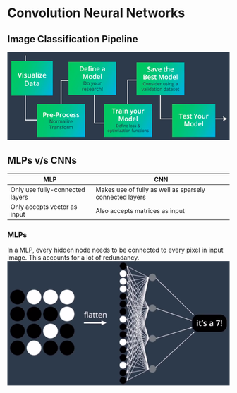 # Convolution Neural Networks

## Image Classification Pipeline 
<img src = "img/01.image_classificatio_steps.png"></img>

## MLPs v/s CNNs
| MLP                             | CNN                                                     |
|---------------------------------|---------------------------------------------------------|
| Only use fully-connected layers | Makes use of fully as well as sparsely connected layers |
| Only accepts vector as input    | Also accepts matrices as input                          |



### MLPs 
In a MLP, every hidden node needs to be connected to every pixel in input image. This accounts for a lot of redundancy.<br>
<img src = "img/02. MLP.png"></img>
